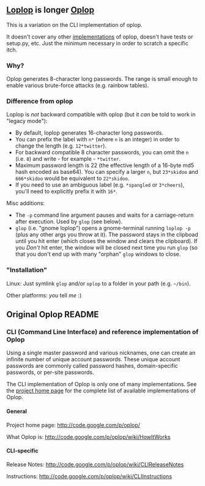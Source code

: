 ## [Loplop](https://duckduckgo.com/?q=!img+loplop) is longer [Oplop](http://code.google.com/p/oplop/)

This is a variation on the CLI implementation of oplop.

It doesn't cover any other [implementations](https://code.google.com/p/oplop/wiki/Implementations) of oplop, doesn't have tests or setup.py, etc. Just the minimum necessary in order to scratch a specific itch.

### Why?

Oplop generates 8-character long passwords. The range is small enough to enable various brute-force attacks (e.g. rainbow tables).

### Difference from oplop

Loplop is *not* backward compatible with oplop (but it *can* be told to work in "legacy mode"):

 * By default, loplop generates 16-character long passwords. 
 * You can prefix the label with `n*` (where `n` is an integer) in order to change the length (e.g. `12*twitter`). 
 * For backward compatible 8 character passwords, you can omit the `n` (i.e. `8`) and write - for example - `*twitter`. 
 * Maximum password length is 22 (the effective length of a 16-byte md5 hash encoded as base64). You can specify a larger `n`, but `23*skidoo` and `666*skidoo` would be equivalent to `22*skidoo`. 
 * If you need to use an ambiguous label (e.g. `*spangled` or `3*cheers`), you'll need to explicitly prefix it with `16*`.

Misc additions:

 * The `-p` command line argument pauses and waits for a carriage-return after execution. Used by `glop` (see below).
 * `glop` (i.e. "gnome loplop") opens a gnome-terminal running `loplop -p` (plus any other args you throw at it).
   The password stays in the clipboad until you hit enter (which closes the window and clears the clipboard).
   If you *Don't* hit enter, the window will be closed next time you run `glop` (so that you don't end up
   with many "orphan" `glop` windows to close.

### "Installation"

Linux: Just symlink `glop` and/or `oplop` to a folder in your path (e.g. `~/bin`).

Other platforms: *you* tell *me* :)

## Original Oplop README

### CLI (Command Line Interface) and reference implementation of Oplop

Using a single master password and various nicknames, one can create an
infinite number of unique account passwords. These unique account passwords are
commonly called password hashes, domain-specific passwords, or per-site
passwords.

The CLI implementation of Oplop is only one of many implementations. See the
[project home page](http://code.google.com/p/oplop/) for the complete list
of available implementations of Oplop.


#### General

Project home page: http://code.google.com/p/oplop/

What Oplop is: http://code.google.com/p/oplop/wiki/HowItWorks


#### CLI-specific

Release Notes: http://code.google.com/p/oplop/wiki/CLIReleaseNotes

Instructions: http://code.google.com/p/oplop/wiki/CLIInstructions
